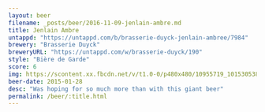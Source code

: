 ```yaml
---
layout: beer
filename: _posts/beer/2016-11-09-jenlain-ambre.md
title: Jenlain Ambre
untappd: "https://untappd.com/b/brasserie-duyck-jenlain-ambree/7984"
brewery: "Brasserie Duyck"
breweryURL: "https://untappd.com/w/brasserie-duyck/190"
style: "Bière de Garde"
score: 6
img: https://scontent.xx.fbcdn.net/v/t1.0-0/p480x480/10955719_10153053840738745_4377010572225479820_n.jpg?oh=b577dcafaeca101e8c85d9f0175b2284&oe=590847E6
beer-date: 2015-01-28
desc: "Was hoping for so much more than with this giant beer"
permalink: /beer/:title.html
---
```

